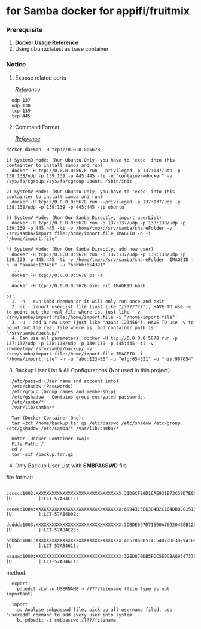 # for Samba docker for appifi/fruitmix

### Prerequisite
  1. [**Docker Usage Reference**](https://github.com/JiangWeiGitHub/Docker)
  2. Using ubuntu:latest as base container

### Notice
  1. Expose related ports<p>
  [*Reference*](https://www.samba.org/~tpot/articles/firewall.html)<p>
  
  ```
    udp 137
    udp 138
    tcp 139
    tcp 445
  ```
  2. Command Format<p>
  [*Reference*](https://github.com/docker/docker/issues/7459)<p>

  ```
  docker daemon -H tcp://0.0.0.0:5678
  
  1) SystemD Mode: (Run Ubuntu Only, you have to 'exec' into this containter to install samba and run)
    docker -H tcp://0.0.0.0:5678 run --privileged -p 137:137/udp -p 138:138/udp -p 139:139 -p 445:445 -ti -e "container=docker" -v /sys/fs/cgroup:/sys/fs/cgroup ubuntu /sbin/init
    
  2) SystemV Mode: (Run Ubuntu Only, you have to 'exec' into this containter to install samba and run)
    docker -H tcp://0.0.0.0:5678 run --privileged -p 137:137/udp -p 138:138/udp -p 139:139 -p 445:445 -ti ubuntu
    
  3) SystemV Mode: (Run Our Samba Directly, import userList)
    docker -H tcp://0.0.0.0:5678 run -p 137:137/udp -p 138:138/udp -p 139:139 -p 445:445 -ti -v /home/tmp/:/srv/samba/shareFolder -v /srv/samba/import.file:/home/import.file IMAGEID -n -i "/home/import.file"
    
  4) SystemV Mode: (Run Our Samba Directly, add new user)
    docker -H tcp://0.0.0.0:5678 run -p 137:137/udp -p 138:138/udp -p 139:139 -p 445:445 -ti -v /home/tmp/:/srv/samba/shareFolder  IMAGEID -n -u "aaaaa:123456" -u "bbbbb:654321"
    ...
    docker -H tcp://0.0.0.0:5678 ps -a
    ...
    docker -H tcp://0.0.0.0:5678 exec -it IMAGEID bash
  ```
  
  ```
  ps:
    1. -n : run smbd daemon or it will only run once and exit
    2. -i : import userList file (just like "/???/???"), HAVE TO use -v to point out the real file where is, just like '-v /srv/samba/import.file:/home/import.file -i "/home/import.file"'
    3. -u : add a new user (just like "aaaaa:123456"), HAVE TO use -v to point out the real file where is, and container path is '/srv/samba/backup/'
    4. Can use all parameters, docker -H tcp://0.0.0.0:5678 run -p 137:137/udp -p 138:138/udp -p 139:139 -p 445:445 -ti -v /home/tmp/:/srv/samba/backup/ -v /srv/samba/import.file:/home/import.file IMAGEID -i "/home/import.file" -n -u "abc:123456" -u "efg:654321" -u "hij:987654"
  ```
  
  3. Backup User List & All Configurations (Not used in this project)

  ```
    /etc/passwd (User name and account info)
    /etc/shadow (Passwords)
    /etc/group (Group names and membership)
    /etc/gshadow - Contains group encrypted passwords.
    /etc/samba/*
    /var/lib/samba/*
  ```
  
  ```
    Tar (Docker Container One):
    tar -zcf /home/backup.tar.gz /etc/passwd /etc/shadow /etc/group /etc/gshadow /etc/samba/* /var/lib/samba/*
    
    Untar (Docker Container Two):
    File Path: /
    cd /
    tar -zxf /backup.tar.gz
  ```

  4. Only Backup User List with **SMBPASSWD** file
  
  file format:<p>
  ```
    ccccc:1002:XXXXXXXXXXXXXXXXXXXXXXXXXXXXXXXX:31D6CFE0D16AE931B73C59D7E0C089C0:[U          ]:LCT-57A84C1E:
    eeeee:1004:XXXXXXXXXXXXXXXXXXXXXXXXXXXXXXXX:69943C5E63B4D2C104DBBCC15138B72B:[U          ]:LCT-57A84D0B:
    ddddd:1003:XXXXXXXXXXXXXXXXXXXXXXXXXXXXXXXX:3DBDE697D71690A769204BEB12283678:[U          ]:LCT-57A84C25:
    bbbbb:1001:XXXXXXXXXXXXXXXXXXXXXXXXXXXXXXXX:4057B60B514C5402DDE3D29A1845C366:[U          ]:LCT-57A84611:
    aaaaa:1000:XXXXXXXXXXXXXXXXXXXXXXXXXXXXXXXX:32ED87BDB5FDC5E9CBA88547376818D4:[U          ]:LCT-57A84611:

  ```

  method:<p>
  ```
    export:
      pdbedit -Lw -u USERNAME > /???/filename (file type is not important)
      
    import:
      a. Analyse smbpasswd file, pick up all username filed, use "useradd" command to add every user into system
      b. pdbedit -i smbpasswd:/???/filename
  ```
